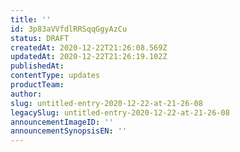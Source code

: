```yaml
---
title: ''
id: 3p83aVVfdlRRSqqGgyAzCu
status: DRAFT
createdAt: 2020-12-22T21:26:08.569Z
updatedAt: 2020-12-22T21:26:19.102Z
publishedAt: 
contentType: updates
productTeam: 
author: 
slug: untitled-entry-2020-12-22-at-21-26-08
legacySlug: untitled-entry-2020-12-22-at-21-26-08
announcementImageID: ''
announcementSynopsisEN: ''
---
```



